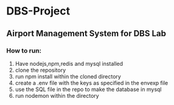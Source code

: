 # DBS-Project
## Airport Management System for DBS Lab
### How to run:
1. Have nodejs,npm,redis and mysql installed
2. clone the repository
3. run npm install within the cloned directory
5. create a .env file with the keys as specified in the envexp file
6. use the SQL file in the repo to make the database in mysql
6. run nodemon within the directory
